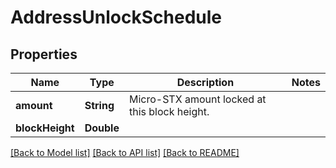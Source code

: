 # AddressUnlockSchedule

## Properties
Name | Type | Description | Notes
------------ | ------------- | ------------- | -------------
**amount** | **String** | Micro-STX amount locked at this block height. | 
**blockHeight** | **Double** |  | 

[[Back to Model list]](../README.md#documentation-for-models) [[Back to API list]](../README.md#documentation-for-api-endpoints) [[Back to README]](../README.md)



